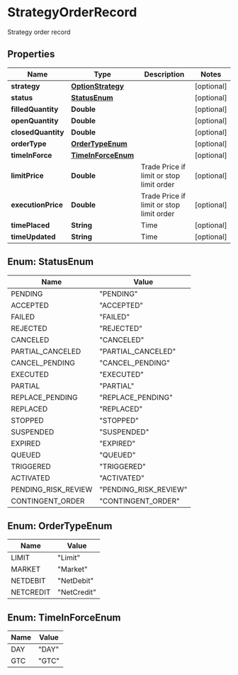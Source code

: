 

# StrategyOrderRecord

Strategy order record

## Properties

| Name | Type | Description | Notes |
|------------ | ------------- | ------------- | -------------|
|**strategy** | [**OptionStrategy**](OptionStrategy.md) |  |  [optional] |
|**status** | [**StatusEnum**](#StatusEnum) |  |  [optional] |
|**filledQuantity** | **Double** |  |  [optional] |
|**openQuantity** | **Double** |  |  [optional] |
|**closedQuantity** | **Double** |  |  [optional] |
|**orderType** | [**OrderTypeEnum**](#OrderTypeEnum) |  |  [optional] |
|**timeInForce** | [**TimeInForceEnum**](#TimeInForceEnum) |  |  [optional] |
|**limitPrice** | **Double** | Trade Price if limit or stop limit order |  [optional] |
|**executionPrice** | **Double** | Trade Price if limit or stop limit order |  [optional] |
|**timePlaced** | **String** | Time |  [optional] |
|**timeUpdated** | **String** | Time |  [optional] |



## Enum: StatusEnum

| Name | Value |
|---- | -----|
| PENDING | &quot;PENDING&quot; |
| ACCEPTED | &quot;ACCEPTED&quot; |
| FAILED | &quot;FAILED&quot; |
| REJECTED | &quot;REJECTED&quot; |
| CANCELED | &quot;CANCELED&quot; |
| PARTIAL_CANCELED | &quot;PARTIAL_CANCELED&quot; |
| CANCEL_PENDING | &quot;CANCEL_PENDING&quot; |
| EXECUTED | &quot;EXECUTED&quot; |
| PARTIAL | &quot;PARTIAL&quot; |
| REPLACE_PENDING | &quot;REPLACE_PENDING&quot; |
| REPLACED | &quot;REPLACED&quot; |
| STOPPED | &quot;STOPPED&quot; |
| SUSPENDED | &quot;SUSPENDED&quot; |
| EXPIRED | &quot;EXPIRED&quot; |
| QUEUED | &quot;QUEUED&quot; |
| TRIGGERED | &quot;TRIGGERED&quot; |
| ACTIVATED | &quot;ACTIVATED&quot; |
| PENDING_RISK_REVIEW | &quot;PENDING_RISK_REVIEW&quot; |
| CONTINGENT_ORDER | &quot;CONTINGENT_ORDER&quot; |



## Enum: OrderTypeEnum

| Name | Value |
|---- | -----|
| LIMIT | &quot;Limit&quot; |
| MARKET | &quot;Market&quot; |
| NETDEBIT | &quot;NetDebit&quot; |
| NETCREDIT | &quot;NetCredit&quot; |



## Enum: TimeInForceEnum

| Name | Value |
|---- | -----|
| DAY | &quot;DAY&quot; |
| GTC | &quot;GTC&quot; |



